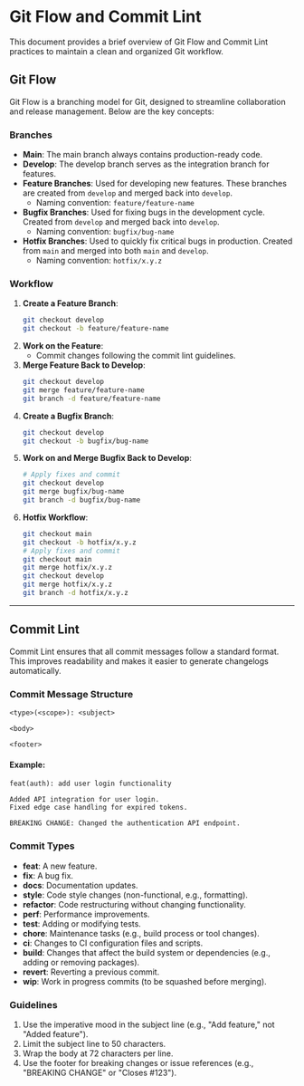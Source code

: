 # Git Flow and Commit Lint

This document provides a brief overview of Git Flow and Commit Lint practices to maintain a clean and organized Git workflow.

## Git Flow

Git Flow is a branching model for Git, designed to streamline collaboration and release management. Below are the key concepts:

### Branches

- **Main**: The main branch always contains production-ready code.
- **Develop**: The develop branch serves as the integration branch for features.
- **Feature Branches**: Used for developing new features. These branches are created from `develop` and merged back into `develop`.
  - Naming convention: `feature/feature-name`
- **Bugfix Branches**: Used for fixing bugs in the development cycle. Created from `develop` and merged back into `develop`.
  - Naming convention: `bugfix/bug-name`
- **Hotfix Branches**: Used to quickly fix critical bugs in production. Created from `main` and merged into both `main` and `develop`.
  - Naming convention: `hotfix/x.y.z`

### Workflow

1. **Create a Feature Branch**:
   ```bash
   git checkout develop
   git checkout -b feature/feature-name
   ```
2. **Work on the Feature**:
   - Commit changes following the commit lint guidelines.
3. **Merge Feature Back to Develop**:
   ```bash
   git checkout develop
   git merge feature/feature-name
   git branch -d feature/feature-name
   ```
4. **Create a Bugfix Branch**:
   ```bash
   git checkout develop
   git checkout -b bugfix/bug-name
   ```
5. **Work on and Merge Bugfix Back to Develop**:
   ```bash
   # Apply fixes and commit
   git checkout develop
   git merge bugfix/bug-name
   git branch -d bugfix/bug-name
   ```
6. **Hotfix Workflow**:
   ```bash
   git checkout main
   git checkout -b hotfix/x.y.z
   # Apply fixes and commit
   git checkout main
   git merge hotfix/x.y.z
   git checkout develop
   git merge hotfix/x.y.z
   git branch -d hotfix/x.y.z
   ```

---

## Commit Lint

Commit Lint ensures that all commit messages follow a standard format. This improves readability and makes it easier to generate changelogs automatically.

### Commit Message Structure

```
<type>(<scope>): <subject>

<body>

<footer>
```

#### Example:
```
feat(auth): add user login functionality

Added API integration for user login.
Fixed edge case handling for expired tokens.

BREAKING CHANGE: Changed the authentication API endpoint.
```

### Commit Types

- **feat**: A new feature.
- **fix**: A bug fix.
- **docs**: Documentation updates.
- **style**: Code style changes (non-functional, e.g., formatting).
- **refactor**: Code restructuring without changing functionality.
- **perf**: Performance improvements.
- **test**: Adding or modifying tests.
- **chore**: Maintenance tasks (e.g., build process or tool changes).
- **ci**: Changes to CI configuration files and scripts.
- **build**: Changes that affect the build system or dependencies (e.g., adding or removing packages).
- **revert**: Reverting a previous commit.
- **wip**: Work in progress commits (to be squashed before merging).

### Guidelines

1. Use the imperative mood in the subject line (e.g., "Add feature," not "Added feature").
2. Limit the subject line to 50 characters.
3. Wrap the body at 72 characters per line.
4. Use the footer for breaking changes or issue references (e.g., "BREAKING CHANGE" or "Closes #123").
